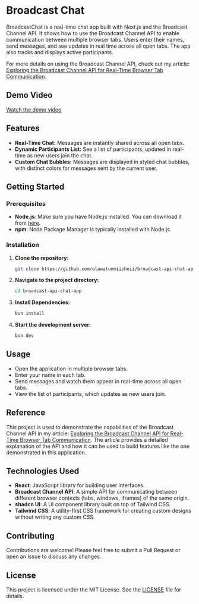 # **Broadcast Chat**

BroadcastChat is a real-time chat app built with Next.js and the Broadcast Channel API. It shows how to use the Broadcast Channel API to enable communication between multiple browser tabs. Users enter their names, send messages, and see updates in real time across all open tabs. The app also tracks and displays active participants.

For more details on using the Broadcast Channel API, check out my article: [Exploring the Broadcast Channel API for Real-Time Browser Tab Communication](https://blog.tunmii.xyz/exploring-the-broadcast-channel-api-for-real-time-browser-tab-communication).

## Demo Video

[Watch the demo video](https://github.com/user-attachments/assets/75ebc382-3a6a-46ad-98a8-62ac77a79f50)

## **Features**

- **Real-Time Chat:** Messages are instantly shared across all open tabs.
- **Dynamic Participants List:** See a list of participants, updated in real-time as new users join the chat.
- **Custom Chat Bubbles:** Messages are displayed in styled chat bubbles, with distinct colors for messages sent by the current user.

## **Getting Started**

### **Prerequisites**

- **Node.js**: Make sure you have Node.js installed. You can download it from [here](https://nodejs.org/).
- **npm**: Node Package Manager is typically installed with Node.js.

### **Installation**

1. **Clone the repository:**

   ```bash
   git clone https://github.com/oluwatunmiisheii/broadcast-api-chat-app.git
   ```

2. **Navigate to the project directory:**

   ```bash
   cd broadcast-api-chat-app
   ```

3. **Install Dependencies:**

   ```bash
   bun install
   ```

4. **Start the development server:**

   ```bash
   bun dev
   ```

## **Usage**

- Open the application in multiple browser tabs.
- Enter your name in each tab.
- Send messages and watch them appear in real-time across all open tabs.
- View the list of participants, which updates as new users join.

## **Reference**

This project is used to demonstrate the capabilities of the Broadcast Channel API in my article: [Exploring the Broadcast Channel API for Real-Time Browser Tab Communication](#). The article provides a detailed explanation of the API and how it can be used to build features like the one demonstrated in this application.

## **Technologies Used**

- **React**: JavaScript library for building user interfaces.
- **Broadcast Channel API**: A simple API for communicating between different browser contexts (tabs, windows, iframes) of the same origin.
- **shadcn UI**: A UI component library built on top of Tailwind CSS.
- **Tailwind CSS**: A utility-first CSS framework for creating custom designs without writing any custom CSS.

## **Contributing**

Contributions are welcome! Please feel free to submit a Pull Request or open an Issue to discuss any changes.

## **License**

This project is licensed under the MIT License. See the [LICENSE](./LICENSE) file for details.
